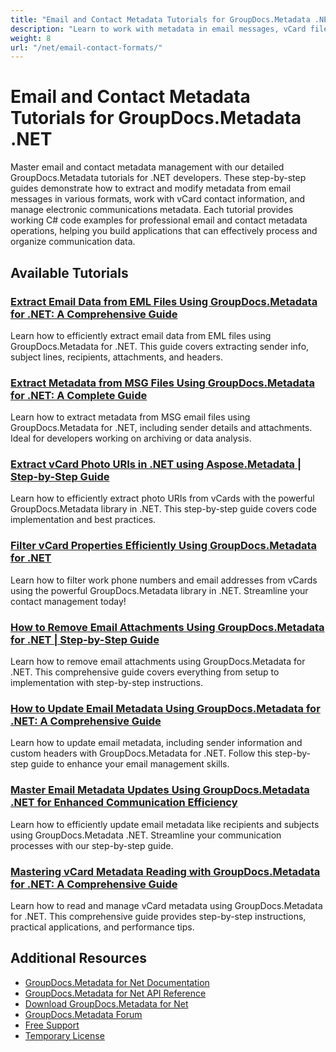 ```yaml
---
title: "Email and Contact Metadata Tutorials for GroupDocs.Metadata .NET"
description: "Learn to work with metadata in email messages, vCard files, and contact information using GroupDocs.Metadata for .NET."
weight: 8
url: "/net/email-contact-formats/"
---
```


# Email and Contact Metadata Tutorials for GroupDocs.Metadata .NET

Master email and contact metadata management with our detailed GroupDocs.Metadata tutorials for .NET developers. These step-by-step guides demonstrate how to extract and modify metadata from email messages in various formats, work with vCard contact information, and manage electronic communications metadata. Each tutorial provides working C# code examples for professional email and contact metadata operations, helping you build applications that can effectively process and organize communication data.

## Available Tutorials

### [Extract Email Data from EML Files Using GroupDocs.Metadata for .NET&#58; A Comprehensive Guide](./extract-email-data-eml-groupdocs-metadata-net/)
Learn how to efficiently extract email data from EML files using GroupDocs.Metadata for .NET. This guide covers extracting sender info, subject lines, recipients, attachments, and headers.

### [Extract Metadata from MSG Files Using GroupDocs.Metadata for .NET&#58; A Complete Guide](./extract-metadata-msg-files-groupdocs-metadata-dotnet/)
Learn how to extract metadata from MSG email files using GroupDocs.Metadata for .NET, including sender details and attachments. Ideal for developers working on archiving or data analysis.

### [Extract vCard Photo URIs in .NET using Aspose.Metadata | Step-by-Step Guide](./extract-vcard-photo-uris-groupdocs-metadata-net/)
Learn how to efficiently extract photo URIs from vCards with the powerful GroupDocs.Metadata library in .NET. This step-by-step guide covers code implementation and best practices.

### [Filter vCard Properties Efficiently Using GroupDocs.Metadata for .NET](./filter-vcard-properties-groupdocs-metadata-dotnet/)
Learn how to filter work phone numbers and email addresses from vCards using the powerful GroupDocs.Metadata library in .NET. Streamline your contact management today!

### [How to Remove Email Attachments Using GroupDocs.Metadata for .NET | Step-by-Step Guide](./remove-email-attachments-groupdocs-metadata-dotnet/)
Learn how to remove email attachments using GroupDocs.Metadata for .NET. This comprehensive guide covers everything from setup to implementation with step-by-step instructions.

### [How to Update Email Metadata Using GroupDocs.Metadata for .NET&#58; A Comprehensive Guide](./groupdocs-metadata-net-update-email-metadata/)
Learn how to update email metadata, including sender information and custom headers with GroupDocs.Metadata for .NET. Follow this step-by-step guide to enhance your email management skills.

### [Master Email Metadata Updates Using GroupDocs.Metadata .NET for Enhanced Communication Efficiency](./groupdocs-metadata-net-email-updates/)
Learn how to efficiently update email metadata like recipients and subjects using GroupDocs.Metadata .NET. Streamline your communication processes with our step-by-step guide.

### [Mastering vCard Metadata Reading with GroupDocs.Metadata for .NET&#58; A Comprehensive Guide](./master-vcard-metadata-groupdocs-metadata-net/)
Learn how to read and manage vCard metadata using GroupDocs.Metadata for .NET. This comprehensive guide provides step-by-step instructions, practical applications, and performance tips.

## Additional Resources

- [GroupDocs.Metadata for Net Documentation](https://docs.groupdocs.com/metadata/net/)
- [GroupDocs.Metadata for Net API Reference](https://reference.groupdocs.com/metadata/net/)
- [Download GroupDocs.Metadata for Net](https://releases.groupdocs.com/metadata/net/)
- [GroupDocs.Metadata Forum](https://forum.groupdocs.com/c/metadata)
- [Free Support](https://forum.groupdocs.com/)
- [Temporary License](https://purchase.groupdocs.com/temporary-license/)
